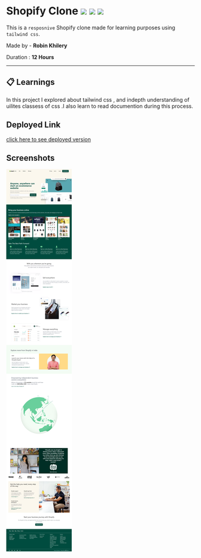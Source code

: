 # Shopify Clone ![](https://img.shields.io/badge/-HTML-yellowgreen) ![](https://img.shields.io/badge/-CSS-orange)  ![](https://img.shields.io/badge/-%20tailwind-yellow)
 
  
 This is a `resposnive` Shopify clone made for learning purposes using `tailwind css`. 


Made by - **Robin Khilery**

Duration : **12 Hours**

***
 
## :clipboard: Learnings
 In this project I explored about tailwind css , and indepth understanding of uilites classess of css .I also learn to read documention during this process.
 

## Deployed Link
 [click here to see deployed version](https://law-home-page-link.netlify.app/ "Click to Visit Link") 


## Screenshots
![](./assets/Screenshot.png)




 